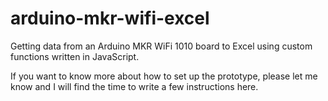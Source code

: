 # arduino-mkr-wifi-excel
Getting data from an Arduino MKR WiFi 1010 board to Excel using custom functions written in JavaScript. 

If you want to know more about how to set up the prototype, please let me know and I will find the time to write a few instructions here.
